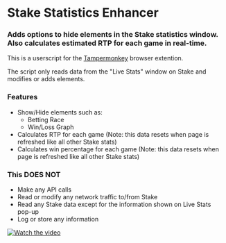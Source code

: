 # Stake Statistics Enhancer

### Adds options to hide elements in the Stake statistics window. Also calculates estimated RTP for each game in real-time.

This is a userscript for the [Tampermonkey](https://www.tampermonkey.net/) browser extention. 

The script only reads data from the "Live Stats" window on Stake and modifies or adds elements.

### Features
- Show/Hide elements such as:
  - Betting Race
  - Win/Loss Graph
- Calculates RTP for each game (Note: this data resets when page is refreshed like all other Stake stats)
- Calculates win percentage for each game (Note: this data resets when page is refreshed like all other Stake stats)

### This DOES NOT
- Make any API calls
- Read or modify any network traffic to/from Stake
- Read any Stake data except for the information shown on Live Stats pop-up
- Log or store any information

[![Watch the video](https://i.imgur.com/eCVmA6q.jpeg)](https://i.imgur.com/mhIQC3h.mp4)
